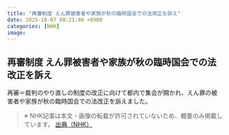 ```yaml
---
title: "再審制度 えん罪被害者や家族が秋の臨時国会での法改正を訴え"
date: 2025-10-07 08:21:40 +0900
categories: [NHK]
image: 
---
```

## 再審制度 えん罪被害者や家族が秋の臨時国会での法改正を訴え

再審＝裁判のやり直しの制度の改正に向けて都内で集会が開かれ、えん罪の被害者や家族が秋の臨時国会での法改正を訴えました。

> ※ NHK記事は本文・画像の転載が許可されていないため、概要のみ掲載しています。
[出典（NHK）](http://www3.nhk.or.jp/news/html/20251007/k10014943601000.html)
